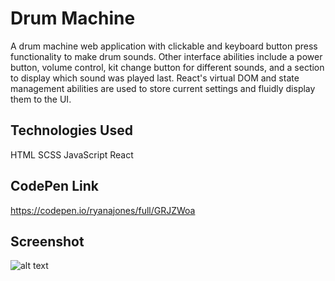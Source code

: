 # Drum Machine

A drum machine web application with clickable and keyboard button press functionality to make drum sounds. Other interface abilities include a power button, volume control, kit change button for different sounds, and a section to display which sound was played last. React's virtual DOM and state management abilities are used to store current settings and fluidly display them to the UI.

## Technologies Used

HTML SCSS JavaScript React

## CodePen Link

https://codepen.io/ryanajones/full/GRJZWoa

## Screenshot

![alt text](https://i.imgur.com/bIdRuYr.png)

